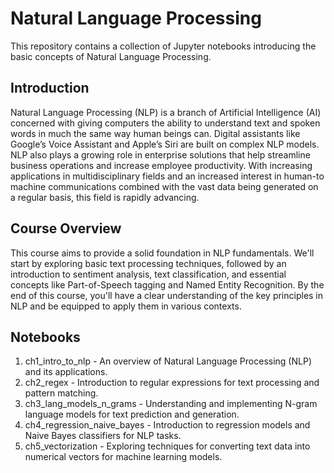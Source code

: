 # Natural Language Processing

This repository contains a collection of Jupyter notebooks introducing the basic concepts of Natural Language Processing.

## Introduction

Natural Language Processing (NLP) is a branch of Artificial Intelligence (AI) concerned with giving computers the ability to understand text and spoken words in much the same way human beings can. Digital assistants like Google’s Voice Assistant and Apple’s Siri are built on complex NLP models. NLP also plays a growing role in enterprise solutions that help streamline business operations and increase employee productivity. With increasing applications in multidisciplinary fields and an increased interest in human-to machine communications combined with the vast data being generated on a regular basis, this field is rapidly advancing.

## Course Overview

This course aims to provide a solid foundation in NLP fundamentals. We'll start by exploring basic text processing techniques, followed by an introduction to sentiment analysis, text classification, and essential concepts like Part-of-Speech tagging and Named Entity Recognition. By the end of this course, you'll have a clear understanding of the key principles in NLP and be equipped to apply them in various contexts.

## Notebooks

1. ch1_intro_to_nlp - An overview of Natural Language Processing (NLP) and its applications.
2. ch2_regex - Introduction to regular expressions for text processing and pattern matching.
3. ch3_lang_models_n_grams - Understanding and implementing N-gram language models for text prediction and generation.
4. ch4_regression_naive_bayes - Introduction to regression models and Naive Bayes classifiers for NLP tasks.
5. ch5_vectorization - Exploring techniques for converting text data into numerical vectors for machine learning models.
